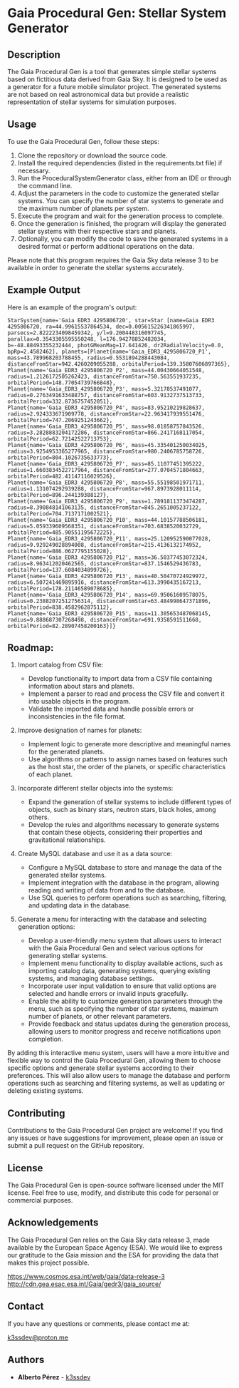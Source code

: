 # Gaia Procedural Gen: Stellar System Generator

## Description

The Gaia Procedural Gen is a tool that generates simple stellar systems based on fictitious data derived from Gaia Sky. It is designed to be used as a generator for a future mobile simulator project. The generated systems are not based on real astronomical data but provide a realistic representation of stellar systems for simulation purposes.

## Usage

To use the Gaia Procedural Gen, follow these steps:

1. Clone the repository or download the source code.
2. Install the required dependencies (listed in the requirements.txt file) if necessary.
3. Run the ProceduralSystemGenerator class, either from an IDE or through the command line.
4. Adjust the parameters in the code to customize the generated stellar systems. You can specify the number of star systems to generate and the maximum number of planets per system.
5. Execute the program and wait for the generation process to complete.
6. Once the generation is finished, the program will display the generated stellar systems with their respective stars and planets.
7. Optionally, you can modify the code to save the generated systems in a desired format or perform additional operations on the data.

Please note that this program requires the Gaia Sky data release 3 to be available in order to generate the stellar systems accurately.

## Example Output

Here is an example of the program's output:
    
```
StarSystem{name='Gaia EDR3 4295806720', star=Star [name=Gaia EDR3 4295806720, ra=44.99615537864534, dec=0.005615226341865997, parsecs=2.8222234098459342, y/l=9.200448316097745, parallax=0.3543305595550248, l=176.94278852482034, b=-48.88493355232444, photGMeanMag=17.641426, dr2RadialVelocity=0.0, bpRp=2.4582462], planets=[Planet{name='Gaia_EDR3_4295806720_P1', mass=43.789968203788455, radius=0.5531894288443084, distanceFromStar=942.4260209055288, orbitalPeriod=139.35807606897365}, Planet{name='Gaia_EDR3_4295806720_P2', mass=44.00430664051548, radius=1.2126172505262423, distanceFromStar=750.563551937235, orbitalPeriod=148.77054739766848}, Planet{name='Gaia_EDR3_4295806720_P3', mass=5.32178537491077, radius=0.2763491633488757, distanceFromStar=603.9132737513733, orbitalPeriod=332.8736757452051}, Planet{name='Gaia_EDR3_4295806720_P4', mass=83.95210219828637, radius=2.924333671909778, distanceFromStar=22.963417939551476, orbitalPeriod=747.2069251243662}, Planet{name='Gaia_EDR3_4295806720_P5', mass=98.01858757843526, radius=3.2828883204172286, distanceFromStar=866.2417168117054, orbitalPeriod=62.72142522713753}, Planet{name='Gaia_EDR3_4295806720_P6', mass=45.335401250034025, radius=3.9254953365277965, distanceFromStar=980.2406785758726, orbitalPeriod=804.1026735633773}, Planet{name='Gaia_EDR3_4295806720_P7', mass=85.11077451395222, radius=1.6603834522717964, distanceFromStar=277.0704571804663, orbitalPeriod=482.41147116029526}, Planet{name='Gaia_EDR3_4295806720_P8', mass=55.55198501971711, radius=1.131074292939288, distanceFromStar=967.8973928011114, orbitalPeriod=896.244139388127}, Planet{name='Gaia_EDR3_4295806720_P9', mass=1.7891811373474287, radius=8.390848141063135, distanceFromStar=845.2651005237122, orbitalPeriod=704.7137171002521}, Planet{name='Gaia_EDR3_4295806720_P10', mass=44.10157788506181, radius=5.059339609568351, distanceFromStar=703.6838520032729, orbitalPeriod=485.90551195672225}, Planet{name='Gaia_EDR3_4295806720_P11', mass=25.120952590077028, radius=9.929249028894008, distanceFromStar=215.4136132174952, orbitalPeriod=886.0627795155028}, Planet{name='Gaia_EDR3_4295806720_P12', mass=36.50377453072324, radius=8.963412020462565, distanceFromStar=837.1546529436783, orbitalPeriod=137.6084034899726}, Planet{name='Gaia_EDR3_4295806720_P13', mass=40.50470724929972, radius=6.507241469895916, distanceFromStar=613.3990435167213, orbitalPeriod=178.21146589078685}, Planet{name='Gaia_EDR3_4295806720_P14', mass=69.95061609578075, radius=0.23882072512756314, distanceFromStar=63.484998647371896, orbitalPeriod=838.4582962875112}, Planet{name='Gaia_EDR3_4295806720_P15', mass=11.305653487068145, radius=9.888687307268498, distanceFromStar=691.9358591511668, orbitalPeriod=82.28907458200163}]}
```

## Roadmap:

1. Import catalog from CSV file:
   - Develop functionality to import data from a CSV file containing information about stars and planets.
   - Implement a parser to read and process the CSV file and convert it into usable objects in the program.
   - Validate the imported data and handle possible errors or inconsistencies in the file format.

2. Improve designation of names for planets:
   - Implement logic to generate more descriptive and meaningful names for the generated planets.
   - Use algorithms or patterns to assign names based on features such as the host star, the order of the planets, or specific characteristics of each planet.

3. Incorporate different stellar objects into the systems:
   - Expand the generation of stellar systems to include different types of objects, such as binary stars, neutron stars, black holes, among others.
   - Develop the rules and algorithms necessary to generate systems that contain these objects, considering their properties and gravitational relationships.

4. Create MySQL database and use it as a data source:
   - Configure a MySQL database to store and manage the data of the generated stellar systems.
   - Implement integration with the database in the program, allowing reading and writing of data from and to the database.
   - Use SQL queries to perform operations such as searching, filtering, and updating data in the database.

5. Generate a menu for interacting with the database and selecting generation options:
   - Develop a user-friendly menu system that allows users to interact with the Gaia Procedural Gen and select various options for generating stellar systems.
   - Implement menu functionality to display available actions, such as importing catalog data, generating systems, querying existing systems, and managing database settings.
   - Incorporate user input validation to ensure that valid options are selected and handle errors or invalid inputs gracefully.
   - Enable the ability to customize generation parameters through the menu, such as specifying the number of star systems, maximum number of planets, or other relevant parameters.
   - Provide feedback and status updates during the generation process, allowing users to monitor progress and receive notifications upon completion.

By adding this interactive menu system, users will have a more intuitive and flexible way to control the Gaia Procedural Gen, allowing them to choose specific options and generate stellar systems according to their preferences. This will also allow users to manage the database and perform operations such as searching and filtering systems, as well as updating or deleting existing systems.


## Contributing
Contributions to the Gaia Procedural Gen project are welcome! If you find any issues or have suggestions for improvement, please open an issue or submit a pull request on the GitHub repository.

## License
The Gaia Procedural Gen is open-source software licensed under the MIT license. Feel free to use, modify, and distribute this code for personal or commercial purposes.

## Acknowledgements
The Gaia Procedural Gen relies on the Gaia Sky data release 3, made available by the European Space Agency (ESA). We would like to express our gratitude to the Gaia mission and the ESA for providing the data that makes this project possible.

https://www.cosmos.esa.int/web/gaia/data-release-3
http://cdn.gea.esac.esa.int/Gaia/gedr3/gaia_source/

## Contact

If you have any questions or comments, please contact me at:

k3ssdev@proton.me

## Authors

* **Alberto Pérez** - [k3ssdev](k3ssdev@proton.me)
